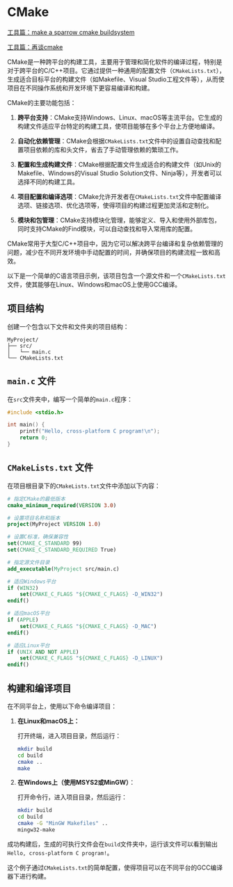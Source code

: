 # CMake

[工具篇：make a sparrow cmake buildsystem](https://mp.weixin.qq.com/s?__biz=Mzg5MzU4NTU5Nw==&mid=2247484193&idx=1&sn=506d375db6cac6a667f28183d3669e9b)

[工具篇：再谈cmake](https://mp.weixin.qq.com/s?__biz=Mzg5MzU4NTU5Nw==&mid=2247484288&idx=1&sn=e974dd630c608624d59fac197192cebb)

CMake是一种跨平台的构建工具，主要用于管理和简化软件的编译过程，特别是对于跨平台的C/C++项目。它通过提供一种通用的配置文件（`CMakeLists.txt`），生成适合目标平台的构建文件（如Makefile、Visual Studio工程文件等），从而使项目在不同操作系统和开发环境下更容易编译和构建。

CMake的主要功能包括：

1. **跨平台支持**：CMake支持Windows、Linux、macOS等主流平台。它生成的构建文件适应平台特定的构建工具，使项目能够在多个平台上方便地编译。

2. **自动化依赖管理**：CMake会根据`CMakeLists.txt`文件中的设置自动查找和配置项目依赖的库和头文件，省去了手动管理依赖的繁琐工作。

3. **配置和生成构建文件**：CMake根据配置文件生成适合的构建文件（如Unix的Makefile、Windows的Visual Studio Solution文件、Ninja等），开发者可以选择不同的构建工具。

4. **项目配置和编译选项**：CMake允许开发者在`CMakeLists.txt`文件中配置编译选项、链接选项、优化选项等，使得项目的构建过程更加灵活和定制化。

5. **模块和包管理**：CMake支持模块化管理，能够定义、导入和使用外部库包，同时支持CMake的Find模块，可以自动查找和导入常用库的配置。

CMake常用于大型C/C++项目中，因为它可以解决跨平台编译和复杂依赖管理的问题，减少在不同开发环境中手动配置的时间，并确保项目的构建流程一致和高效。

以下是一个简单的C语言项目示例，该项目包含一个源文件和一个`CMakeLists.txt`文件，使其能够在Linux、Windows和macOS上使用GCC编译。

## 项目结构

创建一个包含以下文件和文件夹的项目结构：

```text
MyProject/
├── src/
│   └── main.c
└── CMakeLists.txt
```

## `main.c` 文件

在`src`文件夹中，编写一个简单的`main.c`程序：

```c
#include <stdio.h>

int main() {
    printf("Hello, cross-platform C program!\n");
    return 0;
}
```

## `CMakeLists.txt` 文件

在项目根目录下的`CMakeLists.txt`文件中添加以下内容：

```cmake
# 指定CMake的最低版本
cmake_minimum_required(VERSION 3.0)

# 设置项目名称和版本
project(MyProject VERSION 1.0)

# 设置C标准，确保兼容性
set(CMAKE_C_STANDARD 99)
set(CMAKE_C_STANDARD_REQUIRED True)

# 指定源文件目录
add_executable(MyProject src/main.c)

# 适应Windows平台
if (WIN32)
    set(CMAKE_C_FLAGS "${CMAKE_C_FLAGS} -D_WIN32")
endif()

# 适应macOS平台
if (APPLE)
    set(CMAKE_C_FLAGS "${CMAKE_C_FLAGS} -D_MAC")
endif()

# 适应Linux平台
if (UNIX AND NOT APPLE)
    set(CMAKE_C_FLAGS "${CMAKE_C_FLAGS} -D_LINUX")
endif()
```

## 构建和编译项目

在不同平台上，使用以下命令编译项目：

1. **在Linux和macOS上：**

   打开终端，进入项目目录，然后运行：

   ```bash
   mkdir build
   cd build
   cmake ..
   make
   ```

2. **在Windows上（使用MSYS2或MinGW）**：

   打开命令行，进入项目目录，然后运行：

   ```bash
   mkdir build
   cd build
   cmake -G "MinGW Makefiles" ..
   mingw32-make
   ```

成功构建后，生成的可执行文件会在`build`文件夹中，运行该文件可以看到输出`Hello, cross-platform C program!`。

这个例子通过`CMakeLists.txt`的简单配置，使得项目可以在不同平台的GCC编译器下进行构建。
